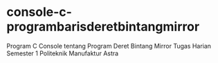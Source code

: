# console-c-programbarisderetbintangmirror
 Program C Console tentang Program Deret Bintang Mirror
 Tugas Harian Semester 1 Politeknik Manufaktur Astra
